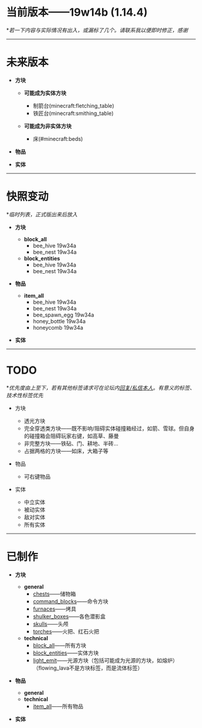 # 当前版本——19w14b (1.14.4)
**若一下内容与实际情况有出入，或漏标了几个。请联系我以便即时修正，感谢*

***


# 未来版本

- **方块**
    - **可能成为实体方块**
        - 制箭台(minecraft:fletching_table)
        - 铁匠台(minecraft:smithing_table)

    - **可能成为非实体方块**
        - 床(#minecraft:beds)

- **物品**

- **实体**


***


# 快照变动
**临时列表，正式版出来后放入*

- **方块**
	- **block_all**
		- bee_hive	19w34a
		- bee_nest	19w34a
	- **block_entities**
		- bee_hive  19w34a
		- bee_nest  19w34a

- **物品**
	- **item_all**
		- bee_hive	19w34a
		- bee_nest	19w34a
		- bee_spawn_egg	19w34a
		- honey_bottle	19w34a
		- honeycomb	19w34a

- **实体**

***


# TODO
**优先度由上至下，若有其他标签请求可在论坛内[回复/私信本人](https://www.mcbbs.net/?725858)。有意义的标签、技术性标签优先*

- 方块
    - 透光方块
    - 完全穿透类方块——既不影响/阻碍实体碰撞箱经过，如箭、雪球。但自身的碰撞箱会阻碍玩家右键，如高草、藤曼
    - 非完整方块——铁砧、门、耕地、半砖...
    - 占据两格的方块——如床，大箱子等

- 物品
    - 可右键物品

- 实体
    - 中立实体
    - 被动实体
    - 敌对实体
    - 所有实体

***

# 已制作

- **方块**
    - **general**
        - [chests](https://raw.githubusercontent.com/ououn/minecraft/master/uin/tags/blocks/general/chests.json)——储物箱
        - [command_blocks](https://raw.githubusercontent.com/ououn/minecraft/master/uin/tags/blocks/general/command_blocks.json)——命令方块
        - [furnaces](https://raw.githubusercontent.com/ououn/minecraft/master/uin/tags/blocks/general/furnaces.json)——烤具
        - [shulker_boxes](https://raw.githubusercontent.com/ououn/minecraft/master/uin/tags/blocks/general/shulker_boxes.json)——各色潜影盒
        - [skulls](https://raw.githubusercontent.com/ououn/minecraft/master/uin/tags/blocks/general/skulls.json)——头颅
        - [torches](https://raw.githubusercontent.com/ououn/minecraft/master/uin/tags/blocks/general/torches.json)——火把、红石火把
    - **technical**
		- [block_all](https://raw.githubusercontent.com/ououn/minecraft/master/uin/tags/blocks/tech/block_all.json)——所有方块
        - [block_entities](https://raw.githubusercontent.com/ououn/minecraft/master/uin/tags/blocks/tech/block_entities.json)——实体方块
        - [light_emit](https://raw.githubusercontent.com/ououn/minecraft/master/uin/tags/blocks/tech/light_emit.json)——光源方块（包括可能成为光源的方块，如熔炉）（flowing_lava不是方块标签，而是流体标签）

- **物品**
	- **general**
	- **technical**
		- [item_all](https://raw.githubusercontent.com/ououn/minecraft/master/uin/tags/items/tech/item_all.json)——所有物品

- **实体**
